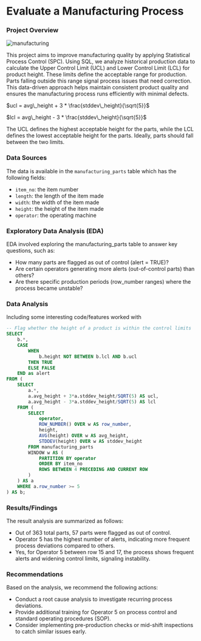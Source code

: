 # Evaluate a Manufacturing Process

### Project Overview

![manufacturing](https://github.com/user-attachments/assets/f5ca4a63-e82b-4709-83cb-833e12e833ab)

This project aims to improve manufacturing quality by applying Statistical Process Control (SPC). Using SQL, we analyze historical production data to calculate the Upper Control Limit (UCL) and Lower Control Limit (LCL) for product height. These limits define the acceptable range for production. Parts falling outside this range signal process issues that need correction. This data-driven approach helps maintain consistent product quality and ensures the manufacturing process runs efficiently with minimal defects.

$ucl = avg\_height + 3 * \frac{stddev\_height}{\sqrt{5}}$

$lcl = avg\_height - 3 * \frac{stddev\_height}{\sqrt{5}}$

The UCL defines the highest acceptable height for the parts, while the LCL defines the lowest acceptable height for the parts. Ideally, parts should fall between the two limits.

### Data Sources

The data is available in the `manufacturing_parts` table which has the following fields:
- `item_no`: the item number
- `length`: the length of the item made
- `width`: the width of the item made
- `height`: the height of the item made
- `operator`: the operating machine

### Exploratory Data Analysis (EDA)

EDA involved exploring the manufacturing_parts table to answer key questions, such as:
- How many parts are flagged as out of control (alert = TRUE)?
- Are certain operators generating more alerts (out-of-control parts) than others?
- Are there specific production periods (row_number ranges) where the process became unstable?

### Data Analysis

Including some interesting code/features worked with

```sql
-- Flag whether the height of a product is within the control limits
SELECT
	b.*,
	CASE
		WHEN 
			b.height NOT BETWEEN b.lcl AND b.ucl
		THEN TRUE
		ELSE FALSE
	END as alert
FROM (
	SELECT
		a.*, 
		a.avg_height + 3*a.stddev_height/SQRT(5) AS ucl, 
		a.avg_height - 3*a.stddev_height/SQRT(5) AS lcl  
	FROM (
		SELECT 
			operator,
			ROW_NUMBER() OVER w AS row_number, 
			height, 
			AVG(height) OVER w AS avg_height, 
			STDDEV(height) OVER w AS stddev_height
		FROM manufacturing_parts 
		WINDOW w AS (
			PARTITION BY operator 
			ORDER BY item_no 
			ROWS BETWEEN 4 PRECEDING AND CURRENT ROW
		)
	) AS a
	WHERE a.row_number >= 5
) AS b;
```

### Results/Findings

The result analysis are summarized as follows:
- Out of 363 total parts, 57 parts were flagged as out of control.
- Operator 5 has the highest number of alerts, indicating more frequent process deviations compared to others.
- Yes, for Operator 5 between row 15 and 17, the process shows frequent alerts and widening control limits, signaling instability.

### Recommendations

Based on the analysis, we recommend the following actions:
- Conduct a root cause analysis to investigate recurring process deviations.
- Provide additional training for Operator 5 on process control and standard operating procedures (SOP).
- Consider implementing pre-production checks or mid-shift inspections to catch similar issues early.

